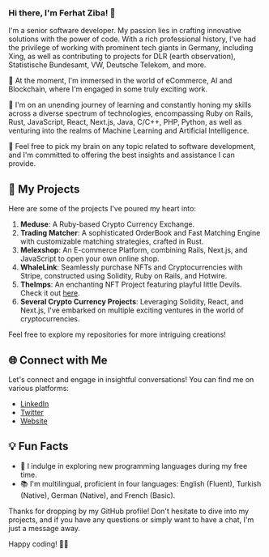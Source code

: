 ### Hi there, I'm Ferhat Ziba! 👋

I'm a senior software developer. My passion lies in crafting innovative solutions with the power of code. With a rich professional history, I've had the privilege of working with prominent tech giants in Germany, including Xing, as well as contributing to projects for DLR (earth observation), Statistische Bundesamt, VW, Deutsche Telekom, and more.

🔭 At the moment, I'm immersed in the world of eCommerce, AI and Blockchain, where I'm engaged in some truly exciting work.

🌱 I'm on an unending journey of learning and constantly honing my skills across a diverse spectrum of technologies, encompassing Ruby on Rails, Rust, JavaScript, React, Next.js, Java, C/C++, PHP, Python, as well as venturing into the realms of Machine Learning and Artificial Intelligence.

💬 Feel free to pick my brain on any topic related to software development, and I'm committed to offering the best insights and assistance I can provide.

## 🚀 My Projects

Here are some of the projects I've poured my heart into:

1. **Meduse**: A Ruby-based Crypto Currency Exchange.
2. **Trading Matcher**: A sophisticated OrderBook and Fast Matching Engine with customizable matching strategies, crafted in Rust.
3. **Melexshop**: An E-commerce Platform, combining Rails, Next.js, and JavaScript to open your own online shop.
4. **WhaleLink**: Seamlessly purchase NFTs and Cryptocurrencies with Stripe, constructed using Solidity, Ruby on Rails, and Hotwire.
5. **TheImps**: An enchanting NFT Project featuring playful little Devils. Check it out [here](https://www.the-imps.com/).
6. **Several Crypto Currency Projects**: Leveraging Solidity, React, and Next.js, I've embarked on multiple exciting ventures in the world of cryptocurrencies.

Feel free to explore my repositories for more intriguing creations!

## 🌐 Connect with Me

Let's connect and engage in insightful conversations! You can find me on various platforms:

- [LinkedIn](https://www.linkedin.com/in/ferhatziba)
- [Twitter](https://twitter.com/fero46)
- [Website](https://www.melexsoft.com/)

## 💡 Fun Facts

- 🎵 I indulge in exploring new programming languages during my free time.
- 📚 I'm multilingual, proficient in four languages: English (Fluent), Turkish (Native), German (Native), and French (Basic).

Thanks for dropping by my GitHub profile! Don't hesitate to dive into my projects, and if you have any questions or simply want to have a chat, I'm just a message away.

Happy coding! 👨‍💻

